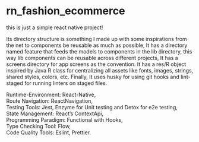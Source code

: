 # rn_fashion_ecommerce
this is just a simple react native project!

Its directory structure is something I made up with some inspirations from the net to components be reusable as much as possible, It has a directory named feature that feeds the models to components in the lib directory, this way lib components can be reusable across different projects, It has a screens directory for app screens as the convention. It has a res/R object inspired by Java R class for centralizing all assets like fonts, images, strings, shared styles, colors, etc. Finally, It uses husky for using git hooks and lint-staged for running linters on staged files.

Runtime-Environment: React-Native,<br/>
Route Navigation: ReactNavigation,<br/>
Testing Tools: Jest, Enzyme for Unit testing and Detox for e2e testing,<br/>
State Management: React’s ContextApi,<br/>
Programming Paradigm: Functional with Hooks,<br/>
Type Checking Tool: Flow,<br/>
Code Quality Tools: Eslint, Prettier.
